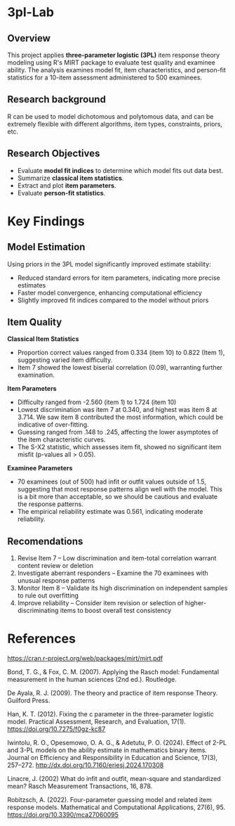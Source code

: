 # 3pl-Lab
## Overview

This project applies **three-parameter logistic (3PL)** item response theory modeling using R's MIRT package to evaluate test quality and examinee ability. The analysis examines model fit, item characteristics, and person-fit statistics for a 10-item assessment administered to 500 examinees.

## Research background

R can be used to model dichotomous and polytomous
data, and can be extremely flexible with different algorithms, item
types, constraints, priors, etc.

## Research Objectives
-   Evaluate **model fit indices** to determine which model fits out
    data best.
-   Summarize **classical item statistics**.
-   Extract and plot **item parameters**.
-   Evaluate **person-fit statistics**.
  
#  **Key Findings**

## **Model Estimation**

Using priors in the 3PL model significantly improved estimate stability:
- Reduced standard errors for item parameters, indicating more precise estimates
- Faster model convergence, enhancing computational efficiency
- Slightly improved fit indices compared to the model without priors

## **Item Quality**

**Classical Item Statistics**
-   Proportion correct values ranged from 0.334 (item 10) to 0.822 (Item
    1), suggesting varied item difficulty.
-   Item 7 showed the lowest biserial correlation (0.09), warranting
    further examination.

**Item Parameters**
-   Difficulty ranged from -2.560 (item 1) to 1.724 (item 10)
-   Lowest discrimination was item 7 at 0.340, and highest was item 8 at
    3.714. We saw item 8 contributed the most information, which could
    be indicative of over-fitting.
-   Guessing ranged from .148 to .245, affecting the lower asymptotes of
    the item characteristic curves.
-   The S-X2 statistic, which assesses item fit, showed no significant
    item misfit (p-values all \> 0.05).

**Examinee Parameters**
-   70 examinees (out of 500) had infit or outfit values outside of 1.5,
    suggesting that most response patterns align well with the model.
    This is a bit more than acceptable, so we should be cautious and
    evaluate the response patterns.
-   The empirical reliability estimate was 0.561, indicating moderate
    reliability.
    
## Recomendations
1. Revise Item 7 – Low discrimination and item-total correlation warrant content review or deletion
2. Investigate aberrant responders – Examine the 70 examinees with unusual response patterns
3. Monitor Item 8 – Validate its high discrimination on independent samples to rule out overfitting
4. Improve reliability – Consider item revision or selection of higher-discriminating items to boost overall test consistency

# References

<https://cran.r-project.org/web/packages/mirt/mirt.pdf>

Bond, T. G., & Fox, C. M. (2007). Applying the Rasch model: Fundamental
measurement in the human sciences (2nd ed.). Routledge.

De Ayala, R. J. (2009). The theory and practice of item response Theory.
Guilford Press.

Han, K. T. (2012). Fixing the c parameter in the three-parameter
logistic model. Practical Assessment, Research, and Evaluation, 17(1).
<https://doi.org/10.7275/f0gz-kc87>

Iwintolu, R. O., Opesemowo, O. A. G., & Adetutu, P. O. (2024). Effect of
2-PL and 3-PL models on the ability estimate in mathematics binary
items. Journal on Efficiency and Responsibility in Education and
Science, 17(3), 257–272. <http://dx.doi.org/10.7160/eriesj.2024.170308>

Linacre, J. (2002) What do infit and outfit, mean-square and
standardized mean? Rasch Measurement Transactions, 16, 878.

Robitzsch, A. (2022). Four-parameter guessing model and related item
response models. Mathematical and Computational Applications, 27(6), 95.
<https://doi.org/10.3390/mca27060095>
